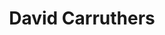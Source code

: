 ---
title: David Carruthers
name: David Carruthers
name-sort: Carruthers, David
totals:
- event: Brier
  games: 0
  wins: 0
  losses: 0
- event: Trials (Men)
  games: 0
  wins: 0
  losses: 0
years:
- year: 1998
  event: Brier
  team: 'ON'
  position: Alternate
- year: 2001
  event: Brier
  team: 'ON'
  position: Alternate
- year: 2005
  event: Brier
  team: 'ON'
  position: Alternate
- year: 2001
  event: Trials (Men)
  team: MID
  position: Alternate
vs: 
---